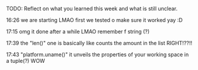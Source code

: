 TODO: Reflect on what you learned this week and what is still unclear.

16:26 we are starting LMAO first we tested o make sure it worked yay :D

17:15 omg it done after a while LMAO remember f string (?)

17:39 the "len()" one is basically like counts the amount in the list RIGHT!??!!

17:43 "platform.uname()" it unveils the properties of your working space in a tuple(?) WOW

